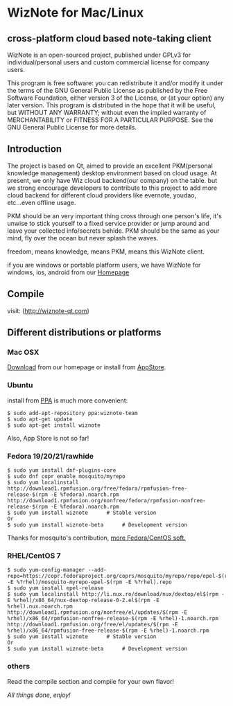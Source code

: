 # WizNote for Mac/Linux


## cross-platform cloud based note-taking client
WizNote is an open-sourced project, published under GPLv3 for individual/personal users and custom commercial license for company users.

This program is free software: you can redistribute it and/or modify it under the terms of the GNU General Public License as published by the Free Software Foundation, either version 3 of the License, or (at your option) any later version. This program is distributed in the hope that it will be useful, but WITHOUT ANY WARRANTY; without even the implied warranty of MERCHANTABILITY or FITNESS FOR A PARTICULAR PURPOSE.  See the GNU General Public License for more details.


## Introduction

The project is based on Qt, aimed to provide an excellent PKM(personal knowledge management) desktop environment based on cloud usage. At present, we only have Wiz cloud backend(our company) on the table. but we strong encourage developers to contribute to this project to add more cloud backend for different cloud providers like evernote, youdao, etc...even offline usage.

PKM should be an very important thing cross through one person's life, it's unwise to stick yourself to a fixed service provider or jump around and leave your collected info/secrets behide. PKM should be the same as your mind, fly over the ocean but never splash the waves.

freedom, means knowledge, means PKM, means this WizNote client.

if you are windows or portable platform users, we have WizNote for windows, ios, android from our [Homepage](http://www.wiznote.com)


## Compile

visit: (http://wiznote-qt.com)

Different distributions or platforms
---

### Mac OSX

[Download](http://www.wiz.cn/wiznote-maclinux.html) from our homepage or install from [AppStore](https://itunes.apple.com/cn/app/wiznote/id863771545?l=zh&ls=1&mt=12).

### Ubuntu

install from [PPA](https://launchpad.net/~wiznote-team/+archive/ppa) is much more convenient:

    $ sudo add-apt-repository ppa:wiznote-team
    $ sudo apt-get update
    $ sudo apt-get install wiznote

Also, App Store is not so far!


### Fedora 19/20/21/rawhide

    $ sudo yum install dnf-plugins-core 
    $ sudo dnf copr enable mosquito/myrepo 
    $ sudo yum localinstall http://download1.rpmfusion.org/free/fedora/rpmfusion-free-release-$(rpm -E %fedora).noarch.rpm http://download1.rpmfusion.org/nonfree/fedora/rpmfusion-nonfree-release-$(rpm -E %fedora).noarch.rpm
    $ sudo yum install wiznote      # Stable version  
    Or
    $ sudo yum install wiznote-beta      # Development version

Thanks for mosquito's contribution, [more Fedora/CentOS soft.](https://copr.fedoraproject.org/coprs/mosquito/myrepo/)


### RHEL/CentOS 7

    $ sudo yum-config-manager --add-repo=https://copr.fedoraproject.org/coprs/mosquito/myrepo/repo/epel-$(rpm -E %?rhel)/mosquito-myrepo-epel-$(rpm -E %?rhel).repo 
    $ sudo yum install epel-release 
    $ sudo yum localinstall http://li.nux.ro/download/nux/dextop/el$(rpm -E %rhel)/x86_64/nux-dextop-release-0-2.el$(rpm -E %rhel).nux.noarch.rpm http://download1.rpmfusion.org/nonfree/el/updates/$(rpm -E %rhel)/x86_64/rpmfusion-nonfree-release-$(rpm -E %rhel)-1.noarch.rpm http://download1.rpmfusion.org/free/el/updates/$(rpm -E %rhel)/x86_64/rpmfusion-free-release-$(rpm -E %rhel)-1.noarch.rpm 
    $ sudo yum install wiznote      # Stable version  
    Or
    $ sudo yum install wiznote-beta      # Development version


### others

Read the compile section and compile for your own flavor!


*All things done, enjoy!*
